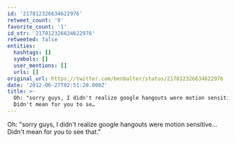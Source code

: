 ```yaml
---
id: '217812326634622976'
retweet_count: '0'
favorite_count: '1'
id_str: '217812326634622976'
retweeted: false
entities:
  hashtags: []
  symbols: []
  user_mentions: []
  urls: []
original_url: https://twitter.com/benbalter/status/217812326634622976
date: '2012-06-27T02:51:20.000Z'
title: >-
  Oh: "sorry guys, I didn't realize google hangouts were motion sensitive...
  Didn't mean for you to se…
---
```


Oh: "sorry guys, I didn't realize google hangouts were motion sensitive... Didn't mean for you to see that."